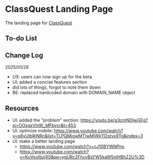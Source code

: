 <!-- @format -->

# ClassQuest Landing Page

The landing page for [ClassQuest](https://www.classquest.app)

## To-do List

## Change Log

2025/01/28

-   UX: users can now sign up for the beta
-   UI: added a concise features section
-   did lots of things, forgot to note them down
-   BE: replaced hardcoded domain with DOMAIN_NAME object

## Resources

-   UI: added the "problem" section: https://youtu.be/g3cmNDlwGEg?si=OOsgxVlnW_MFbycr&t=453
-   UI: optimize mobile: https://www.youtube.com/watch?v=q8yUIbRiNRc&list=TLPQMjgwMTIwMjWk112stvx9Tg&index=3
-   UI: make a better landing page
    -   https://www.youtube.com/watch?v=cJ10BYWNPns
    -   https://www.youtube.com/watch?v=KuVooIbzjX0&pp=ygURc2FhcyBsYW5kaW5nIHBhZ2U%3D

